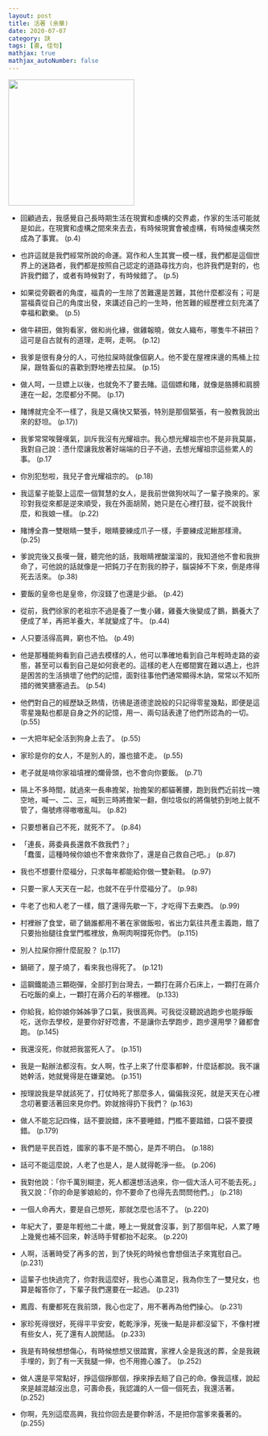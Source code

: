 ```yaml
---
layout: post
title: 活著 (余華)
date: 2020-07-07
category: 訣
tags: [書, 佳句]
mathjax: true
mathjax_autoNumber: false
---
```


<img src="https://doltegg.github.io/book/images/tolive.jpg" style="width:250px;"/>

- 回顧過去，我感覺自己長時期生活在現實和虛構的交界處，作家的生活可能就是如此，在現實和虛構之間來來去去，有時候現實會被虛構，有時候虛構突然成為了事實。 (p.4)

- 也許這就是我們經常所說的命運。寫作和人生其實一模一樣，我們都是這個世界上的迷路者，我們都是按照自己認定的道路尋找方向，也許我們是對的，也許我們錯了，或者有時候對了，有時候錯了。 (p.5)

<!--more-->

- 如果從旁觀者的角度，福貴的一生除了苦難還是苦難，其他什麼都沒有；可是當福貴從自己的角度出發，來講述自己的一生時，他苦難的經歷裡立刻充滿了幸福和歡樂。 (p.5)

- 做牛耕田，做狗看家，做和尚化緣，做雞報曉，做女人織布，哪隻牛不耕田？這可是自古就有的道理，走啊，走啊。 (p.12)

- 我爹是很有身分的人，可他拉屎時就像個窮人。他不愛在屋裡床邊的馬桶上拉屎，跟牲畜似的喜歡到野地裡去拉屎。 (p.15)

- 做人呵，一旦嫖上以後，也就免不了要去賭。這個嫖和賭，就像是胳膊和肩膀連在一起，怎麼都分不開。 (p.17)

- 賭博就完全不一樣了，我是又痛快又緊張，特別是那個緊張，有一股教我說出來的舒坦。 (p.17))

- 我爹常常唉聲嘆氣，訓斥我沒有光耀祖宗。我心想光耀祖宗也不是非我莫屬，我對自己說：憑什麼讓我放著好端端的日子不過，去想光耀祖宗這些累人的事。 (p.17

- 你別犯愁啦，我兒子會光耀祖宗的。 (p.18)

- 我這輩子能娶上這麼一個賢慧的女人，是我前世做狗吠叫了一輩子換來的。家珍對我從來都是逆來順受，我在外面胡鬧，她只是在心裡打鼓，從不說我什麼，和我娘一樣。 (p.22)

- 賭博全靠一雙眼睛一雙手，眼睛要練成爪子一樣，手要練成泥鰍那樣滑。 (p.25)

- 爹說完後又長嘆一聲，聽完他的話，我眼睛裡酸溜溜的，我知道他不會和我拚命了，可他說的話就像是一把鈍刀子在割我的脖子，腦袋掉不下來，倒是疼得死去活來。 (p.38)

- 要飯的皇帝也是皇帝，你沒錢了也還是少爺。 (p.42)

- 從前，我們徐家的老祖宗不過是養了一隻小雞，雞養大後變成了鵝，鵝養大了便成了羊，再把羊養大，羊就變成了牛。 (p.44)

- 人只要活得高興，窮也不怕。 (p.49)

- 他是那種能夠看到自己過去模樣的人，他可以準確地看到自己年輕時走路的姿態，甚至可以看到自己是如何衰老的。這樣的老人在鄉間實在難以遇上，也許是困苦的生活損壞了他們的記憶，面對往事他們通常顯得木訥，常常以不知所措的微笑搪塞過去。 (p.54)

- 他們對自己的經歷缺乏熱情，彷彿是道德塗說般的只記得零星幾點，即便是這零星幾點也都是自身之外的記憶，用一、兩句話表達了他們所認為的一切。 (p.55)

- 一大把年紀全活到狗身上去了。 (p.55)

- 家珍是你的女人，不是別人的，誰也搶不走。 (p.55)

- 老子就是啃你家祖墳裡的爛骨頭，也不會向你要飯。 (p.71)

- 隔上不多時間，就過來一長串擔架，抬擔架的都貓著腰，跑到我們近前找一塊空地，喊一、二、三，喊到三時將擔架一翻，倒垃圾似的將傷號扔到地上就不管了，傷號疼得嗷嗷亂叫。 (p.82)

- 只要想著自己不死，就死不了。 (p.84)

- 「連長，蔣委員長還救不救我們？」<br>
  「蠢蛋，這種時候你娘也不會來救你了，還是自己救自己吧。」 (p.87)

- 我也不想要什麼福分，只求每年都能給你做一雙新鞋。 (p.97)

- 只要一家人天天在一起，也就不在乎什麼福分了。 (p.98)

- 牛老了也和人老了一樣，餓了還得先歇一下，才吃得下去東西。 (p.99)

- 村裡辦了食堂，砸了鍋誰都用不著在家做飯啦，省出力氣往共產主義跑，餓了只要抬抬腿往食堂門檻裡放，魚啊肉啊撐死你們。 (p.115)

- 別人拉屎你擦什麼屁股？ (p.117)

- 鍋砸了，屋子燒了，看來我也得死了。 (p.121)

- 這鋼鐵能造三顆砲彈，全部打到台灣去，一顆打在蔣介石床上，一顆打在蔣介石吃飯的桌上，一顆打在蔣介石的羊棚裡。 (p.133)

- 你給我，給你娘你姊姊爭了口氣，我很高興。可我從沒聽說過跑步也能掙飯吃，送你去學校，是要你好好唸書，不是讓你去學跑步，跑步還用學？雞都會跑。 (p.145)

- 我還沒死，你就把我當死人了。 (p.151)

- 我是一點辦法都沒有。女人啊，性子上來了什麼事都幹，什麼話都說。我不讓她幹活，她就覺得是在嫌棄她。 (p.151)

- 按理說我是早就該死了，打仗時死了那麼多人，偏偏我沒死，就是天天在心裡念叨著要活著回來見你們。妳就捨得扔下我們？ (p.163)

- 做人不能忘記四條，話不要說錯，床不要睡錯，門檻不要踏錯，口袋不要摸錯。 (p.179)

- 我們是平民百姓，國家的事不是不關心，是弄不明白。 (p.188)

- 話可不能這麼說，人老了也是人，是人就得乾淨一些。 (p.206)

- 我對他說：「你千萬別糊塗，死人都還想活過來，你一個大活人可不能去死。」<br>
  我又說：「你的命是爹娘給的，你不要命了也得先去問問他們。」 (p.218)

- 一個人命再大，要是自己想死，那就怎麼也活不了。 (p.220)

- 年紀大了，要是年輕他二十歲，睡上一覺就會沒事，到了那個年紀，人累了睡上幾覺也補不回來，幹活時手臂都抬不起來。 (p.220)

- 人啊，活著時受了再多的苦，到了快死的時候也會想個法子來寬慰自己。 (p.231)

- 這輩子也快過完了，你對我這麼好，我也心滿意足，我為你生了一雙兒女，也算是報答你了，下輩子我們還要在一起過。 (p.231)

- 鳳霞、有慶都死在我前頭，我心也定了，用不著再為他們操心。 (p.231)

- 家珍死得很好，死得平平安安，乾乾淨淨，死後一點是非都沒留下，不像村裡有些女人，死了還有人說閒話。 (p.233)

- 我是有時候想想傷心，有時候想想又很踏實，家裡人全是我送的葬，全是我親手埋的，到了有一天我腿一伸，也不用擔心誰了。 (p.252)

- 做人還是平常點好，掙這個掙那個，掙來掙去賠了自己的命。像我這樣，說起來是越混越沒出息，可壽命長，我認識的人一個一個死去，我還活著。 (p.252)

- 你啊，先別這麼高興，我拉你回去是要你幹活，不是把你當爹來養著的。 (p.255)
